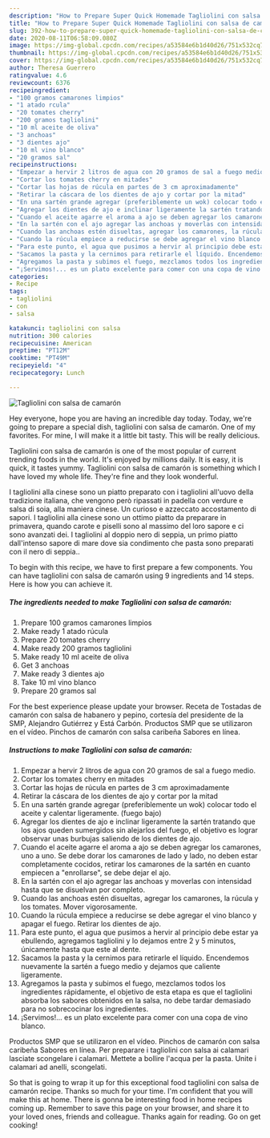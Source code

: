 ```yaml
---
description: "How to Prepare Super Quick Homemade Tagliolini con salsa de camarón"
title: "How to Prepare Super Quick Homemade Tagliolini con salsa de camarón"
slug: 392-how-to-prepare-super-quick-homemade-tagliolini-con-salsa-de-camaron
date: 2020-08-11T06:58:09.080Z
image: https://img-global.cpcdn.com/recipes/a53584e6b1d40d26/751x532cq70/tagliolini-con-salsa-de-camaron-foto-principal.jpg
thumbnail: https://img-global.cpcdn.com/recipes/a53584e6b1d40d26/751x532cq70/tagliolini-con-salsa-de-camaron-foto-principal.jpg
cover: https://img-global.cpcdn.com/recipes/a53584e6b1d40d26/751x532cq70/tagliolini-con-salsa-de-camaron-foto-principal.jpg
author: Theresa Guerrero
ratingvalue: 4.6
reviewcount: 6376
recipeingredient:
- "100 gramos camarones limpios"
- "1 atado rcula"
- "20 tomates cherry"
- "200 gramos tagliolini"
- "10 ml aceite de oliva"
- "3 anchoas"
- "3 dientes ajo"
- "10 ml vino blanco"
- "20 gramos sal"
recipeinstructions:
- "Empezar a hervir 2 litros de agua con 20 gramos de sal a fuego medio."
- "Cortar los tomates cherry en mitades"
- "Cortar las hojas de rúcula en partes de 3 cm aproximadamente"
- "Retirar la cáscara de los dientes de ajo y cortar por la mitad"
- "En una sartén grande agregar (preferiblemente un wok) colocar todo el aceite y calentar ligeramente. (fuego bajo)"
- "Agregar los dientes de ajo e inclinar ligeramente la sartén tratando que los ajos queden sumergidos sin alejarlos del fuego, el objetivo es lograr observar unas burbujas saliendo de los dientes de ajo."
- "Cuando el aceite agarre el aroma a ajo se deben agregar los camarones, uno a uno. Se debe dorar los camarones de lado y lado, no deben estar completamente cocidos, retirar los camarones de la sartén en cuanto empiecen a &#34;enrollarse&#34;, se debe dejar el ajo."
- "En la sartén con el ajo agregar las anchoas y moverlas con intensidad hasta que se disuelvan por completo."
- "Cuando las anchoas estén disueltas, agregar los camarones, la rúcula y los tomates. Mover vigorosamente."
- "Cuando la rúcula empiece a reducirse se debe agregar el vino blanco y apagar el fuego. Retirar los dientes de ajo."
- "Para este punto, el agua que pusimos a hervir al principio debe estar ya ebullendo, agregamos tagliolini y lo dejamos entre 2 y 5 minutos, únicamente hasta que este al dente."
- "Sacamos la pasta y la cernimos para retirarle el líquido. Encendemos nuevamente la sartén a fuego medio y dejamos que caliente ligeramente."
- "Agregamos la pasta y subimos el fuego, mezclamos todos los ingredientes rápidamente, el objetivo de esta etapa es que el tagliolini absorba los sabores obtenidos en la salsa, no debe tardar demasiado para no sobrecocinar los ingredientes."
- "¡Servimos!... es un plato excelente para comer con una copa de vino blanco."
categories:
- Recipe
tags:
- tagliolini
- con
- salsa

katakunci: tagliolini con salsa 
nutrition: 300 calories
recipecuisine: American
preptime: "PT12M"
cooktime: "PT49M"
recipeyield: "4"
recipecategory: Lunch

---
```



![Tagliolini con salsa de camarón](https://img-global.cpcdn.com/recipes/a53584e6b1d40d26/751x532cq70/tagliolini-con-salsa-de-camaron-foto-principal.jpg)

Hey everyone, hope you are having an incredible day today. Today, we're going to prepare a special dish, tagliolini con salsa de camarón. One of my favorites. For mine, I will make it a little bit tasty. This will be really delicious.

Tagliolini con salsa de camarón is one of the most popular of current trending foods in the world. It's enjoyed by millions daily. It is easy, it is quick, it tastes yummy. Tagliolini con salsa de camarón is something which I have loved my whole life. They're fine and they look wonderful.

I tagliolini alla cinese sono un piatto preparato con i tagliolini all&#39;uovo della tradizione italiana, che vengono però ripassati in padella con verdure e salsa di soia, alla maniera cinese. Un curioso e azzeccato accostamento di sapori. I tagliolini alla cinese sono un ottimo piatto da preparare in primavera, quando carote e piselli sono al massimo del loro sapore e ci sono avanzati dei. I tagliolini al doppio nero di seppia, un primo piatto dall&#39;intenso sapore di mare dove sia condimento che pasta sono preparati con il nero di seppia..


To begin with this recipe, we have to first prepare a few components. You can have tagliolini con salsa de camarón using 9 ingredients and 14 steps. Here is how you can achieve it.

<!--inarticleads1-->

##### The ingredients needed to make Tagliolini con salsa de camarón:

1. Prepare 100 gramos camarones limpios
1. Make ready 1 atado rúcula
1. Prepare 20 tomates cherry
1. Make ready 200 gramos tagliolini
1. Make ready 10 ml aceite de oliva
1. Get 3 anchoas
1. Make ready 3 dientes ajo
1. Take 10 ml vino blanco
1. Prepare 20 gramos sal


For the best experience please update your browser. Receta de Tostadas de camarón con salsa de habanero y pepino, cortesía del presidente de la SMP, Alejandro Gutiérrez y Está Carbón. Productos SMP que se utilizaron en el vídeo. Pinchos de camarón con salsa caribeña Sabores en línea. 

<!--inarticleads2-->

##### Instructions to make Tagliolini con salsa de camarón:

1. Empezar a hervir 2 litros de agua con 20 gramos de sal a fuego medio.
1. Cortar los tomates cherry en mitades
1. Cortar las hojas de rúcula en partes de 3 cm aproximadamente
1. Retirar la cáscara de los dientes de ajo y cortar por la mitad
1. En una sartén grande agregar (preferiblemente un wok) colocar todo el aceite y calentar ligeramente. (fuego bajo)
1. Agregar los dientes de ajo e inclinar ligeramente la sartén tratando que los ajos queden sumergidos sin alejarlos del fuego, el objetivo es lograr observar unas burbujas saliendo de los dientes de ajo.
1. Cuando el aceite agarre el aroma a ajo se deben agregar los camarones, uno a uno. Se debe dorar los camarones de lado y lado, no deben estar completamente cocidos, retirar los camarones de la sartén en cuanto empiecen a &#34;enrollarse&#34;, se debe dejar el ajo.
1. En la sartén con el ajo agregar las anchoas y moverlas con intensidad hasta que se disuelvan por completo.
1. Cuando las anchoas estén disueltas, agregar los camarones, la rúcula y los tomates. Mover vigorosamente.
1. Cuando la rúcula empiece a reducirse se debe agregar el vino blanco y apagar el fuego. Retirar los dientes de ajo.
1. Para este punto, el agua que pusimos a hervir al principio debe estar ya ebullendo, agregamos tagliolini y lo dejamos entre 2 y 5 minutos, únicamente hasta que este al dente.
1. Sacamos la pasta y la cernimos para retirarle el líquido. Encendemos nuevamente la sartén a fuego medio y dejamos que caliente ligeramente.
1. Agregamos la pasta y subimos el fuego, mezclamos todos los ingredientes rápidamente, el objetivo de esta etapa es que el tagliolini absorba los sabores obtenidos en la salsa, no debe tardar demasiado para no sobrecocinar los ingredientes.
1. ¡Servimos!... es un plato excelente para comer con una copa de vino blanco.


Productos SMP que se utilizaron en el vídeo. Pinchos de camarón con salsa caribeña Sabores en línea. Per preparare i tagliolini con salsa ai calamari lasciate scongelare i calamari. Mettete a bollire l&#39;acqua per la pasta. Unite i calamari ad anelli, scongelati. 

So that is going to wrap it up for this exceptional food tagliolini con salsa de camarón recipe. Thanks so much for your time. I'm confident that you will make this at home. There is gonna be interesting food in home recipes coming up. Remember to save this page on your browser, and share it to your loved ones, friends and colleague. Thanks again for reading. Go on get cooking!
